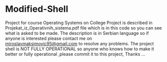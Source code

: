 # Modified-Shell
Project for course Operating Systems on College 
Project is described in Projekat_iz_Operativnih_sistema.pdf file which is in this code so you can see what is asked to be made. 
The description is in Serbian language so if anyone is interested please contact me on miroslavmaksimovic95@gmail.com to resolve any problems.
The project shell is NOT FULLY OPERATIONAL so anyone who knows how to make it better or fully operational ,please commit it to this project,
Thanks ...

